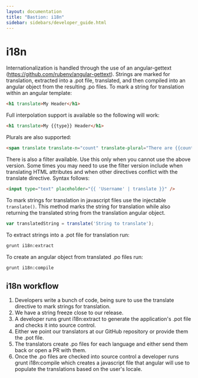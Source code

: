 ```yaml
---
layout: documentation
title: "Bastion: i18n"
sidebar: sidebars/developer_guide.html
---
```


# i18n

Internationalization is handled through the use of an angular-gettext (https://github.com/rubenv/angular-gettext).  Strings are marked for translation, extracted into a .pot file, translated, and then compiled into an angular object from the resulting .po files.  To mark a string for translation within an angular template:

```html
<h1 translate>My Header</h1>
```

Full interpolation support is available so the following will work:

```html
<h1 translate>My {{type}} Header</h1>
```

Plurals are also supported:

```html
<span translate translate-n="count" translate-plural="There are {{count}} messages">There is {{count}} message</a>
```

There is also a filter available.  Use this only when you cannot use the above version.  Some times you may need to use the filter version include when translating HTML attributes and when other directives conflict with the translate directive.  Syntax follows:

```html
<input type="text" placeholder="{{ 'Username' | translate }}" />
```

To mark strings for translation in javascript files use the injectable `translate()`.  This method marks the string for translation while also returning the translated string from the translation angular object.

```javascript
var translatedString = translate('String to translate');
```

To extract strings into a .pot file for translation run:

```bash
grunt i18n:extract
```

To create an angular object from translated .po files run:

```bash
grunt i18n:compile
```

## i18n workflow

1. Developers write a bunch of code, being sure to use the translate directive to mark strings for translation.
1. We have a string freeze close to our release.
1. A developer runs grunt i18n:extract to generate the application's .pot file and checks it into source control.
1. Either we point our translators at our GitHub repository or provide them the .pot file.
1. The translators create .po files for each language and either send them back or open a PR with them.
1. Once the .po files are checked into source control a developer runs grunt i18n:compile which creates a javascript file that angular will use to populate the translations based on the user's locale.
